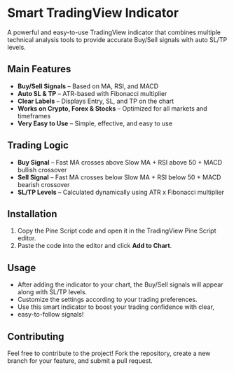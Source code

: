 # Smart TradingView Indicator

A powerful and easy-to-use TradingView indicator that combines multiple technical analysis tools to provide accurate Buy/Sell signals with auto SL/TP levels.

## Main Features
- **Buy/Sell Signals** – Based on MA, RSI, and MACD
- **Auto SL & TP** – ATR-based with Fibonacci multiplier
- **Clear Labels** – Displays Entry, SL, and TP on the chart
- **Works on Crypto, Forex & Stocks** – Optimized for all markets and timeframes
- **Very Easy to Use** – Simple, effective, and easy to use

## Trading Logic
- **Buy Signal** – Fast MA crosses above Slow MA + RSI above 50 + MACD bullish crossover
- **Sell Signal** – Fast MA crosses below Slow MA + RSI below 50 + MACD bearish crossover
- **SL/TP Levels** – Calculated dynamically using ATR x Fibonacci multiplier

## Installation
1. Copy the Pine Script code and open it in the TradingView Pine Script editor.
2. Paste the code into the editor and click **Add to Chart**.

## Usage
- After adding the indicator to your chart, the Buy/Sell signals will appear along with SL/TP levels.
- Customize the settings according to your trading preferences.
- Use this smart indicator to boost your trading confidence with clear,
- easy-to-follow signals!

## Contributing
Feel free to contribute to the project! Fork the repository, create a new branch for your feature, and submit a pull request.
